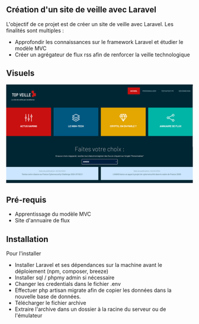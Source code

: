 ## Création d'un site de veille avec Laravel

L'objectif de ce projet est de créer un site de veille avec Laravel. Les finalités sont multiples : 
 - Approfondir les connaissances sur le framework Laravel et étudier le modèle MVC
 - Créer un agrégateur de flux rss afin de renforcer la veille technologique
   
## Visuels

![alt text](https://github.com/JeremieTran/VeilleRSS/blob/main/veille.png)

## Pré-requis

- Apprentissage du modèle MVC
- Site d'annuaire de flux

## Installation

Pour l'installer 
- Installer Laravel et ses dépendances sur la machine avant le déploiement (npm, composer, breeze)
- Installer sql / phpmy admin si nécessaire
- Changer les credentials dans le fichier .env
- Effectuer php artisan migrate afin de copier les données dans la nouvelle base de données.
- Télécharger le fichier archive
- Extraire l'archive dans un dossier à la racine du serveur ou de l'émulateur 
